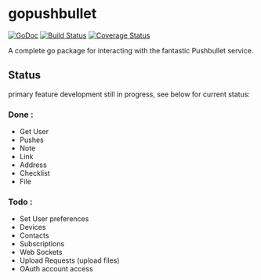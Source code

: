 # gopushbullet #
[![GoDoc](https://godoc.org/github.com/kariudo/gopushbullet?status.svg)](https://godoc.org/github.com/kariudo/gopushbullet)
[![Build Status](https://travis-ci.org/kariudo/gopushbullet.svg?branch=master)](https://travis-ci.org/kariudo/gopushbullet)
[![Coverage Status](https://coveralls.io/repos/kariudo/gopushbullet/badge.svg)](https://coveralls.io/r/kariudo/gopushbullet)

A complete go package for interacting with the fantastic Pushbullet service.

## Status
primary feature development still in progress, see below for current status:

### Done :
* Get User
* Pushes
 * Note
 * Link
 * Address
 * Checklist
 * File

### Todo :
* Set User preferences
* Devices
* Contacts
* Subscriptions
* Web Sockets
* Upload Requests (upload files)
* OAuth account access

